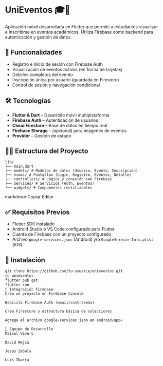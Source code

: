 # UniEventos 🎓📱

Aplicación móvil desarrollada en Flutter que permite a estudiantes visualizar e inscribirse en eventos académicos. Utiliza Firebase como backend para autenticación y gestión de datos.

## 🚀 Funcionalidades

- Registro e inicio de sesión con Firebase Auth
- Visualización de eventos activos (en forma de tarjetas)
- Detalles completos del evento
- Inscripción única por usuario (guardada en Firestore)
- Control de sesión y navegación condicional

## 🛠 Tecnologías

- **Flutter & Dart** – Desarrollo móvil multiplataforma
- **Firebase Auth** – Autenticación de usuarios
- **Cloud Firestore** – Base de datos en tiempo real
- **Firebase Storage** – (opcional) para imágenes de eventos
- **Provider** – Gestión de estado

## 👨‍💻 Estructura del Proyecto

```
lib/
├── main.dart
├── models/ # Modelos de datos (Usuario, Evento, Inscripción)
├── views/ # Pantallas (Login, Registro, Eventos, Detalle)
├── controllers/ # Lógica y conexión con Firebase
├── services/ # Servicios (Auth, Eventos)
└── widgets/ # Componentes reutilizables
```
markdown
Copiar
Editar

## ✅ Requisitos Previos

- Flutter SDK instalado
- Android Studio o VS Code configurado para Flutter
- Cuenta de Firebase con un proyecto configurado
- Archivo `google-services.json` (Android) y/o `GoogleService-Info.plist` (iOS)

## 🔧 Instalación

```bash
git clone https://github.com/tu-usuario/unieventos.git
cd unieventos
flutter pub get
flutter run
📂 Integración Firebase
Crea un proyecto en Firebase Console

Habilita Firebase Auth (email/contraseña)

Crea Firestore y estructura básica de colecciones

Agrega el archivo google-services.json en android/app/

🤝 Equipo de Desarrollo
Maicol Vivero

David Mejía

Jesús Zabala

Luis Ibarra
